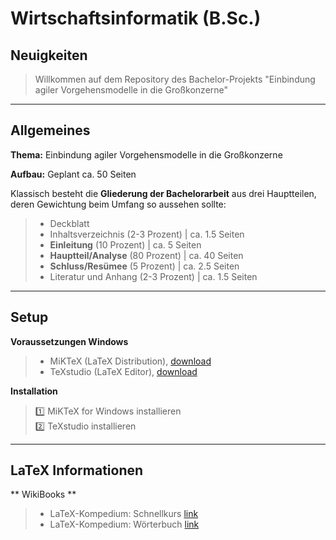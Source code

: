 # Wirtschaftsinformatik (B.Sc.)

## Neuigkeiten
>
>  Willkommen auf dem Repository des Bachelor-Projekts "Einbindung agiler Vorgehensmodelle in die Großkonzerne"
>
>
***

## Allgemeines

**Thema:**	Einbindung agiler Vorgehensmodelle in die Großkonzerne

**Aufbau:**	Geplant ca. 50 Seiten

Klassisch besteht die **Gliederung der Bachelorarbeit** aus drei Hauptteilen, deren Gewichtung beim Umfang so aussehen sollte:
> - Deckblatt
> - Inhaltsverzeichnis (2-3 Prozent)	    |	ca. 1.5 Seiten
> - **Einleitung** (10 Prozent)			      |	ca. 5 Seiten
> - **Hauptteil/Analyse** (80 Prozent)	  |	ca. 40 Seiten
> - **Schluss/Resümee** (5 Prozent)		    |	ca. 2.5 Seiten
> - Literatur und Anhang (2-3 Prozent)	  |	ca. 1.5 Seiten

***

## Setup

**Voraussetzungen Windows**  
> - MiKTeX (LaTeX Distribution), [download](https://miktex.org/download)  
> - TeXstudio (LaTeX Editor), [download](https://www.texstudio.org/)

**Installation**
> :one: MiKTeX for Windows installieren  
> :two: TeXstudio installieren  
>
***

## LaTeX Informationen

** WikiBooks **
> - LaTeX-Kompedium: Schnellkurs [link](https://de.wikibooks.org/wiki/LaTeX-Kompendium:_Schnellkurs)
> - LaTeX-Kompedium: Wörterbuch [link](https://de.wikibooks.org/wiki/LaTeX-Kompendium:_W%C3%B6rterbuch)
